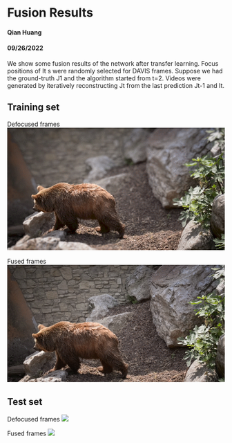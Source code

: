 # Fusion Results
#### Qian Huang
#### 09/26/2022

We show some fusion results of the network after transfer learning. Focus positions of It s were randomly selected for DAVIS frames. Suppose we had the ground-truth J1 and the algorithm started from t=2. Videos were generated by iteratively reconstructing Jt from the last prediction Jt-1 and It. 

## Training set
Defocused frames
![](bear-defocused.gif)

Fused frames
![](bear-fused.gif)

## Test set
Defocused frames
![](soapbox-defocused.gif)

Fused frames
![](soapbox-fused.gif)

